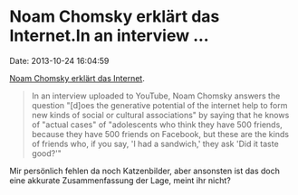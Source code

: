 Noam Chomsky erklärt das Internet.In an interview \...
======================================================

Date: 2013-10-24 16:04:59

[Noam Chomsky erklärt das
Internet](http://www.rawstory.com/rs/2013/10/23/chomsky-the-internet-is-full-of-people-who-cant-read-and-want-to-talk-about-sandwiches/).

> In an interview uploaded to YouTube, Noam Chomsky answers the question
> "\[d\]oes the generative potential of the internet help to form new
> kinds of social or cultural associations" by saying that he knows of
> "actual cases" of "adolescents who think they have 500 friends,
> because they have 500 friends on Facebook, but these are the kinds of
> friends who, if you say, 'I had a sandwich,' they ask 'Did it taste
> good?'"

Mir persönlich fehlen da noch Katzenbilder, aber ansonsten ist das doch
eine akkurate Zusammenfassung der Lage, meint ihr nicht?
